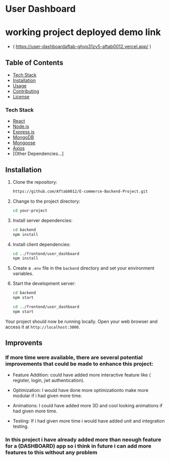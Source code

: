 # User Dashboard

# working project deployed demo link

- ( https://user-dashboardaftab-ghvp31zv5-aftab0012.vercel.app/ )

## Table of Contents

- [Tech Stack](#tech-stack)
- [Installation](#installation)
- [Usage](#usage)
- [Contributing](#contributing)
- [License](#license)

### Tech Stack

- [React](https://reactjs.org/)
- [Node.js](https://nodejs.org/)
- [Express.js](https://expressjs.com/)
- [MongoDB](https://www.mongodb.com/)
- [Mongoose](https://mongoosejs.com/)
- [Axios](https://axios-http.com/)
- [Other Dependencies...]

## Installation

1. Clone the repository:

   ```bash
   https://github.com/Aftab0012/E-commerce-Backend-Project.git
   ```

2. Change to the project directory:

   ```bash
   cd your-project
   ```

3. Install server dependencies:

   ```bash
   cd backend
   npm install
   ```

4. Install client dependencies:

   ```bash
   cd ../frontend/user_dashboard
   npm install
   ```

5. Create a `.env` file in the `backend` directory and set your environment variables.

6. Start the development server:

   ```bash
   cd backend
   npm start
   ```

   ```bash
   cd ../frontend/user_dashboard
   npm start
   ```

Your project should now be running locally. Open your web browser and access it at `http://localhost:3000`.

## Improvents

### If more time were available, there are several potential improvements that could be made to enhance this project:

- Feature Addition: could have added more interactive feature like ( register, login, jwt authentication).

- Optimization: I would have done more optimizationto make more modular if i had given more time.

- Animations: I could have added more 3D and cool looking animations if had given more time.

- Testing: If i had given more time i would have added unit and integration testing.

### In this project i have already added more than neough feature for a (DASHBOARD) app so i think in future i can add more features to this without any problem
